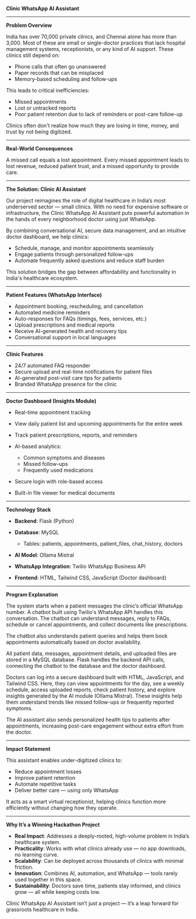 **Clinic WhatsApp AI Assistant**

---

**Problem Overview**

India has over 70,000 private clinics, and Chennai alone has more than 3,000. Most of these are small or single-doctor practices that lack hospital management systems, receptionists, or any kind of AI support. These clinics still depend on:

* Phone calls that often go unanswered
* Paper records that can be misplaced
* Memory-based scheduling and follow-ups

This leads to critical inefficiencies:

* Missed appointments
* Lost or untracked reports
* Poor patient retention due to lack of reminders or post-care follow-up

Clinics often don't realize how much they are losing in time, money, and trust by not being digitized.

---

**Real-World Consequences**

A missed call equals a lost appointment. Every missed appointment leads to lost revenue, reduced patient trust, and a missed opportunity to provide care.

---

**The Solution: Clinic AI Assistant**

Our project reimagines the role of digital healthcare in India’s most underserved sector — small clinics. With no need for expensive software or infrastructure, the Clinic WhatsApp AI Assistant puts powerful automation in the hands of every neighborhood doctor using just WhatsApp.

By combining conversational AI, secure data management, and an intuitive doctor dashboard, we help clinics:

* Schedule, manage, and monitor appointments seamlessly
* Engage patients through personalized follow-ups
* Automate frequently asked questions and reduce staff burden

This solution bridges the gap between affordability and functionality in India's healthcare ecosystem.

---

**Patient Features (WhatsApp Interface)**

* Appointment booking, rescheduling, and cancellation
* Automated medicine reminders
* Auto-responses for FAQs (timings, fees, services, etc.)
* Upload prescriptions and medical reports
* Receive AI-generated health and recovery tips
* Conversational support in local languages

---

**Clinic Features**

* 24/7 automated FAQ responder
* Secure upload and real-time notifications for patient files
* AI-generated post-visit care tips for patients
* Branded WhatsApp presence for the clinic

---

**Doctor Dashboard (Insights Module)**

* Real-time appointment tracking
* View daily patient list and upcoming appointments for the entire week
* Track patient prescriptions, reports, and reminders
* AI-based analytics:

  * Common symptoms and diseases
  * Missed follow-ups
  * Frequently used medications
* Secure login with role-based access
* Built-in file viewer for medical documents

---

**Technology Stack**

* **Backend**: Flask (Python)
* **Database**: MySQL

  * Tables: patients, appointments, patient\_files, chat\_history, doctors
* **AI Model**: Ollama Mistral
* **WhatsApp Integration**: Twilio WhatsApp Business API
* **Frontend**: HTML, Tailwind CSS, JavaScript (Doctor dashboard)

---

**Program Explanation**

The system starts when a patient messages the clinic’s official WhatsApp number. A chatbot built using Twilio's WhatsApp API handles this conversation. The chatbot can understand messages, reply to FAQs, schedule or cancel appointments, and collect documents like prescriptions.

The chatbot also understands patient queries and helps them book appointments automatically based on doctor availability.

All patient data, messages, appointment details, and uploaded files are stored in a MySQL database. Flask handles the backend API calls, connecting the chatbot to the database and the doctor dashboard.

Doctors can log into a secure dashboard built with HTML, JavaScript, and Tailwind CSS. Here, they can view appointments for the day, see a weekly schedule, access uploaded reports, check patient history, and explore insights generated by the AI module (Ollama Mistral). These insights help them understand trends like missed follow-ups or frequently reported symptoms.

The AI assistant also sends personalized health tips to patients after appointments, increasing post-care engagement without extra effort from the doctor.

---

**Impact Statement**

This assistant enables under-digitized clinics to:

* Reduce appointment losses
* Improve patient retention
* Automate repetitive tasks
* Deliver better care — using only WhatsApp

It acts as a smart virtual receptionist, helping clinics function more efficiently without changing how they operate.

---

**Why It’s a Winning Hackathon Project**

* **Real Impact**: Addresses a deeply-rooted, high-volume problem in India’s healthcare system.
* **Practicality**: Works with what clinics already use — no app downloads, no learning curve.
* **Scalability**: Can be deployed across thousands of clinics with minimal friction.
* **Innovation**: Combines AI, automation, and WhatsApp — tools rarely used together in this space.
* **Sustainability**: Doctors save time, patients stay informed, and clinics grow — all while keeping costs low.

Clinic WhatsApp AI Assistant isn’t just a project — it’s a leap forward for grassroots healthcare in India.

